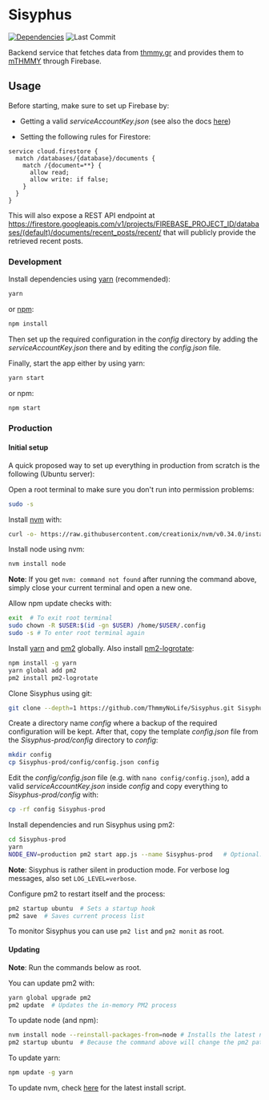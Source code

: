# Sisyphus
[![Dependencies](https://img.shields.io/david/ThmmyNoLife/Sisyphus.svg)](https://david-dm.org/ThmmyNoLife/Sisyphus)
![Last Commit](https://img.shields.io/github/last-commit/ThmmyNoLife/Sisyphus/develop.svg)

Backend service that fetches data from [thmmy.gr](https://www.thmmy.gr/) and provides them to  [mTHMMY](https://github.com/ThmmyNoLife/mTHMMY) through Firebase.

## Usage

Before starting, make sure to set up Firebase by:
* Getting a valid *serviceAccountKey.json* (see also the docs [here](https://firebase.google.com/docs/admin/setup))

* Setting the following rules for Firestore:

```
service cloud.firestore {
  match /databases/{database}/documents {
    match /{document=**} {
      allow read;
      allow write: if false;
    }
  }
}
```

This will also expose a REST API endpoint at https://firestore.googleapis.com/v1/projects/FIREBASE_PROJECT_ID/databases/(default)/documents/recent_posts/recent/
that will publicly provide the retrieved recent posts.

### Development

Install dependencies using [yarn](https://yarnpkg.com/) (recommended):

```bash
yarn
```

or [npm](https://www.npmjs.com/):

```bash
npm install
```

Then set up the required configuration in the *config* directory by adding the *serviceAccountKey.json* there and by editing the *config.json* file.

Finally, start the app either by using yarn:

```bash
yarn start
```

or npm:

```bash
npm start
```

### Production

#### Initial setup

A quick proposed way to set up everything in production from scratch is the following (Ubuntu server):

Open a root terminal to make sure you don't run into permission problems:
```bash
sudo -s
```

Install [nvm](https://github.com/creationix/nvm) with:
```bash
curl -o- https://raw.githubusercontent.com/creationix/nvm/v0.34.0/install.sh | bash
```

Install node using nvm:
```bash
nvm install node
```

**Note**: If you get `nvm: command not found` after running the command above, simply close your current terminal and open a new one.

Allow npm update checks with:
```bash
exit  # To exit root terminal
sudo chown -R $USER:$(id -gn $USER) /home/$USER/.config
sudo -s # To enter root terminal again
```

Install [yarn](https://yarnpkg.com/) and [pm2](https://pm2.io/) globally. Also install [pm2-logrotate](https://github.com/keymetrics/pm2-logrotate):
```bash
npm install -g yarn
yarn global add pm2
pm2 install pm2-logrotate
```

Clone Sisyphus using git:
```bash
git clone --depth=1 https://github.com/ThmmyNoLife/Sisyphus.git Sisyphus-prod
```

Create a directory name *config* where a backup of the required configuration will be kept. After that, copy the template *config.json* file from the *Sisyphus-prod/config* directory to *config*:
```bash
mkdir config
cp Sisyphus-prod/config/config.json config
```

Edit the *config/config.json* file (e.g. with `nano config/config.json`), add a valid *serviceAccountKey.json* inside *config* and copy everything to *Sisyphus-prod/config* with:
```bash
cp -rf config Sisyphus-prod
```

Install dependencies and run Sisyphus using pm2:
```bash
cd Sisyphus-prod
yarn
NODE_ENV=production pm2 start app.js --name Sisyphus-prod   # Optional: --max-memory-restart ***M
```

**Note**: Sisyphus is rather silent in production mode. For verbose log messages, also set `LOG_LEVEL=verbose`.

Configure pm2 to restart itself and the process:
```bash
pm2 startup ubuntu  # Sets a startup hook
pm2 save  # Saves current process list
```

To monitor Sisyphus you can use `pm2 list` and `pm2 monit` as root.

#### Updating

**Note**: Run the commands below as root.

You can update pm2 with:
```bash
yarn global upgrade pm2
pm2 update  # Updates the in-memory PM2 process
```

To update node (and npm):
```bash
nvm install node --reinstall-packages-from=node # Installs the latest node version
pm2 startup ubuntu  # Because the command above will change the pm2 path (https://pm2.io/doc/en/runtime/guide/startup-hook/)
```

To update yarn:
```bash
npm update -g yarn
```

To update nvm, check [here](https://github.com/creationix/nvm) for the latest install script.
